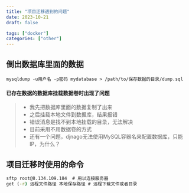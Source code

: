 ```yaml
---
title: "项目迁移遇到的问题"
date: 2023-10-21
draft: false

tags: ["docker"]
categories: ["other"]
---
```








## 倒出数据库里面的数据

```mysql
mysqldump -u用户名 -p密码 mydatabase > /path/to/保存数据的目录/dump.sql
```

#### 已存在数据的数据库挂载数据卷时出现了问题

>- 我先把数据库里面的数据复制了出来
>- 之后挂载本地文件到数据库，结果报错
>- 错误消息是找不到本地挂载的目录，无法解决
>- 目前采用不用数据卷的方式
>- 还有一个问题，djnago无法使用MySQL容器名来配置数据库，只能IP，为什么？

## 项目迁移时使用的命令

```bat
sftp root@8.134.109.184  # 用以连接服务器
get (-r) 远程文件路径 本地保存路径 # 远程下载文件或者目录	
```

